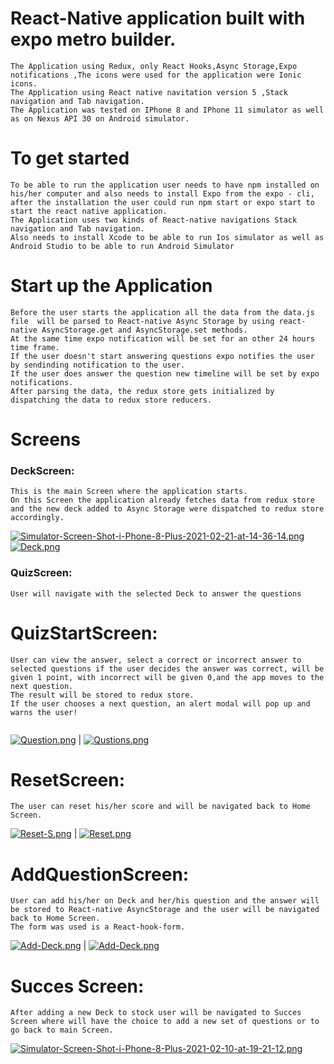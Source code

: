 # React-Native application built with expo metro builder.

```
The Application using Redux, only React Hooks,Async Storage,Expo notifications ,The icons were used for the application were Ionic icons.
The Application using React native navitation version 5 ,Stack navigation and Tab navigation.
The Application was tested on IPhone 8 and IPhone 11 simulator as well as on Nexus API 30 on Android simulator.
```

# To get started

```
To be able to run the application user needs to have npm installed on his/her computer and also needs to install Expo from the expo - cli, after the installation the user could run npm start or expo start to start the react native application.
The Application uses two kinds of React-native navigations Stack navigation and Tab navigation.
Also needs to install Xcode to be able to run Ios simulator as well as Android Studio to be able to run Android Simulator

```

# Start up the Application

```
Before the user starts the application all the data from the data.js file  will be parsed to React-native Async Storage by using react-native AsyncStorage.get and AsyncStorage.set methods.
At the same time expo notification will be set for an other 24 hours time frame.
If the user doesn't start answering questions expo notifies the user by sendinding notification to the user.
If the user does answer the question new timeline will be set by expo notifications.
After parsing the data, the redux store gets initialized by dispatching the data to redux store reducers.
```

# Screens

### DeckScreen:

```
This is the main Screen where the application starts.
On this Screen the application already fetches data from redux store and the new deck added to Async Storage were dispatched to redux store accordingly.

```



[![Simulator-Screen-Shot-i-Phone-8-Plus-2021-02-21-at-14-36-14.png](https://i.postimg.cc/K8txvDnJ/Simulator-Screen-Shot-i-Phone-8-Plus-2021-02-21-at-14-36-14.png)](https://postimg.cc/qNB91nD3)                                     [![Deck.png](https://i.postimg.cc/BZLJ833h/Deck.png)](https://postimg.cc/dDYbXzLd)

### QuizScreen:

```
User will navigate with the selected Deck to answer the questions
```

# QuizStartScreen:

```
User can view the answer, select a correct or incorrect answer to selected questions if the user decides the answer was correct, will be given 1 point, with incorrect will be given 0,and the app moves to the next question.
The result will be stored to redux store.
If the user chooses a next question, an alert modal will pop up and warns the user!


```

[![Question.png](https://i.postimg.cc/fLPR0TkK/Question.png)](https://postimg.cc/PpmjgHWp) | [![Qustions.png](https://i.postimg.cc/hPdNnPnB/Qustions.png)](https://postimg.cc/D87xdhmj)



# ResetScreen:

```
The user can reset his/her score and will be navigated back to Home Screen.
```

[![Reset-S.png](https://i.postimg.cc/8z8Qff4c/Reset-S.png)](https://postimg.cc/xcPFWCWV) | [![Reset.png](https://i.postimg.cc/5t7CnJ6H/Reset.png)](https://postimg.cc/R3thZj19)



# AddQuestionScreen:

```
User can add his/her on Deck and her/his question and the answer will be stored to React-native AsyncStorage and the user will be navigated back to Home Screen.
The form was used is a React-hook-form.
```

[![Add-Deck.png](https://i.postimg.cc/8PzVVV5k/Add-Deck.png)](https://postimg.cc/V5phjpn2) | [![Add-Deck.png](https://i.postimg.cc/Gh68BK6D/Add-Deck.png)](https://postimg.cc/4mbNq6f4)



# Succes Screen:

```
After adding a new Deck to stock user will be navigated to Succes Screen where will have the choice to add a new set of questions or to go back to main Screen.

```
[![Simulator-Screen-Shot-i-Phone-8-Plus-2021-02-10-at-19-21-12.png](https://i.postimg.cc/bNC298MK/Simulator-Screen-Shot-i-Phone-8-Plus-2021-02-10-at-19-21-12.png)](https://postimg.cc/2VW6zpCw)

